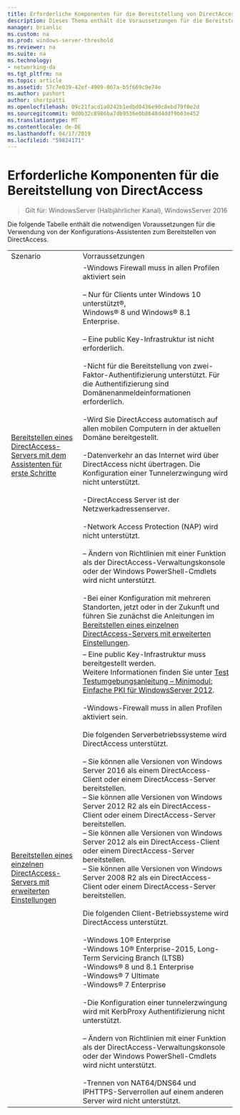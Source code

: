 ```yaml
---
title: Erforderliche Komponenten für die Bereitstellung von DirectAccess
description: Dieses Thema enthält die Voraussetzungen für die Bereitstellung von DirectAccess in Windows Server 2016.
manager: brianlic
ms.custom: na
ms.prod: windows-server-threshold
ms.reviewer: na
ms.suite: na
ms.technology:
- networking-da
ms.tgt_pltfrm: na
ms.topic: article
ms.assetid: 57c7e039-42ef-4909-867a-b5f669c9e74e
ms.author: pashort
author: shortpatti
ms.openlocfilehash: 09c21facd1a0242b1edbd0436e90c8ebd79f0e2d
ms.sourcegitcommit: 0d0b32c8986ba7db9536e0b8648d4ddf9b03e452
ms.translationtype: MT
ms.contentlocale: de-DE
ms.lasthandoff: 04/17/2019
ms.locfileid: "59824171"
---
```

# <a name="prerequisites-for-deploying-directaccess"></a>Erforderliche Komponenten für die Bereitstellung von DirectAccess

>Gilt für: WindowsServer (Halbjährlicher Kanal), WindowsServer 2016

Die folgende Tabelle enthält die notwendigen Voraussetzungen für die Verwendung von der Konfigurations-Assistenten zum Bereitstellen von DirectAccess.  
  
|||  
|-|-|  
|Szenario|Vorraussetzungen|  
|[Bereitstellen eines DirectAccess-Servers mit dem Assistenten für erste Schritte](../../remote-access/directaccess/single-server-wizard/Deploy-a-Single-DirectAccess-Server-Using-the-Getting-Started-Wizard.md)|-Windows Firewall muss in allen Profilen aktiviert sein<br /><br />– Nur für Clients unter Windows 10 unterstützt&reg;, <br />              Windows&reg; 8 und Windows&reg; 8.1 Enterprise.<br /><br />– Eine public Key-Infrastruktur ist nicht erforderlich.<br /><br />-Nicht für die Bereitstellung von zwei-Faktor-Authentifizierung unterstützt. Für die Authentifizierung sind Domänenanmeldeinformationen erforderlich.<br /><br />-Wird Sie DirectAccess automatisch auf allen mobilen Computern in der aktuellen Domäne bereitgestellt.<br /><br />-Datenverkehr an das Internet wird über DirectAccess nicht übertragen. Die Konfiguration einer Tunnelerzwingung wird nicht unterstützt.<br /><br />-DirectAccess Server ist der Netzwerkadressenserver.<br /><br />-Network Access Protection (NAP) wird nicht unterstützt.<br /><br />– Ändern von Richtlinien mit einer Funktion als der DirectAccess-Verwaltungskonsole oder der Windows PowerShell-Cmdlets wird nicht unterstützt.<br /><br />-Bei einer Konfiguration mit mehreren Standorten, jetzt oder in der Zukunft und führen Sie zunächst die Anleitungen im [Bereitstellen eines einzelnen DirectAccess-Servers mit erweiterten Einstellungen](../../remote-access/directaccess/single-server-advanced/Deploy-a-Single-DirectAccess-Server-with-Advanced-Settings.md).|  
|[Bereitstellen eines einzelnen DirectAccess-Servers mit erweiterten Einstellungen](../../remote-access/directaccess/single-server-advanced/Deploy-a-Single-DirectAccess-Server-with-Advanced-Settings.md)|– Eine public Key-Infrastruktur muss bereitgestellt werden.<br />    Weitere Informationen finden Sie unter [Test Testumgebungsanleitung – Minimodul: Einfache PKI für WindowsServer 2012](https://social.technet.microsoft.com/wiki/contents/articles/7862.test-lab-guide-mini-module-basic-pki-for-windows-server-2012.aspx).<br /><br />-Windows-Firewall muss in allen Profilen aktiviert sein.<br /><br />Die folgenden Serverbetriebssysteme wird DirectAccess unterstützt.<br /><br />– Sie können alle Versionen von Windows Server 2016 als einem DirectAccess-Client oder einem DirectAccess-Server bereitstellen.<br />– Sie können alle Versionen von Windows Server 2012 R2 als ein DirectAccess-Client oder einem DirectAccess-Server bereitstellen.<br />– Sie können alle Versionen von Windows Server 2012 als ein DirectAccess-Client oder einem DirectAccess-Server bereitstellen.<br />– Sie können alle Versionen von Windows Server 2008 R2 als ein DirectAccess-Client oder einem DirectAccess-Server bereitstellen.<br /><br />Die folgenden Client-Betriebssysteme wird DirectAccess unterstützt.<br /><br />-Windows 10&reg; Enterprise<br />-Windows 10&reg; Enterprise-2015, Long-Term Servicing Branch (LTSB)<br />-Windows&reg; 8 und 8.1 Enterprise<br />-Windows&reg; 7 Ultimate<br />-Windows&reg; 7 Enterprise<br /><br />-Die Konfiguration einer tunnelerzwingung wird mit KerbProxy Authentifizierung nicht unterstützt.<br /><br />– Ändern von Richtlinien mit einer Funktion als der DirectAccess-Verwaltungskonsole oder der Windows PowerShell-Cmdlets wird nicht unterstützt.<br /><br />-Trennen von NAT64/DNS64 und IPHTTPS-Serverrollen auf einem anderen Server wird nicht unterstützt.|  
  


